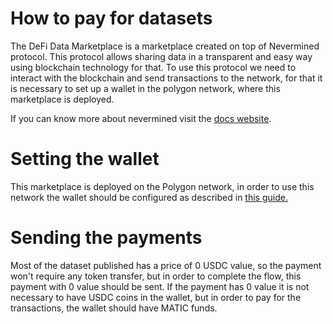 # How to pay for datasets
The DeFi Data Marketplace is a marketplace created on top of Nevermined protocol. This protocol allows sharing data in a transparent and easy way using blockchain technology for that. To use this protocol we need to interact with the blockchain and send transactions to the network, for that it is necessary to set up a wallet in the polygon network, where this marketplace is deployed.

If you can know more about nevermined visit the [docs website](https://docs.nevermined.io/).


# Setting the wallet
This marketplace is deployed on the Polygon network, in order to use this network the wallet should be configured as described in [this guide.](https://docs.polygon.technology/docs/develop/metamask/config-polygon-on-metamask/)


# Sending the payments
Most of the dataset published has a price of 0 USDC value, so the payment won't require any token transfer, but in order to complete the flow, this payment with 0 value should be sent. If the payment has 0 value it is not necessary to have USDC coins in the wallet, but in order to pay for the transactions, the wallet should have MATIC funds.